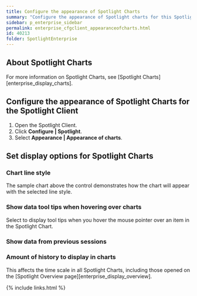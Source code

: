 ```yaml
---
title: Configure the appearance of Spotlight Charts
summary: "Configure the appearance of Spotlight charts for this Spotlight Client."
sidebar: p_enterprise_sidebar
permalink: enterprise_cfgclient_appearanceofcharts.html
id: 40213
folder: SpotlightEnterprise
---
```


## About Spotlight Charts

For more information on Spotlight Charts, see [Spotlight Charts][enterprise_display_charts].

## Configure the appearance of Spotlight Charts for the Spotlight Client

1. Open the Spotlight Client.
2. Click **Configure \| Spotlight**.
3. Select **Appearance \| Appearance of charts**.

## Set display options for Spotlight Charts

### Chart line style

The sample chart above the control demonstrates how the chart will appear with the selected line style.

### Show data tool tips when hovering over charts

Select to display tool tips when you hover the mouse pointer over an item in the Spotlight Chart.

### Show data from previous sessions


### Amount of history to display in charts

This affects the time scale in all Spotlight Charts, including those opened on the [Spotlight Overview page][enterprise_display_overview].



{% include links.html %}
